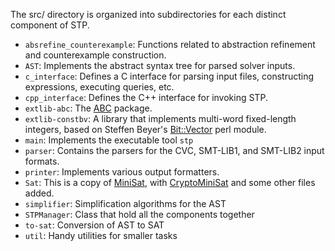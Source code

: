 The src/ directory is organized into subdirectories for each distinct component of STP.

* `absrefine_counterexample`: Functions related to abstraction refinement and counterexample construction.
* `AST`: Implements the abstract syntax tree for parsed solver inputs.
* `c_interface`: Defines a C interface for parsing input files, constructing expressions, executing queries, etc.
* `cpp_interface`: Defines the C++ interface for invoking STP.
* `extlib-abc`: The [ABC](http://www.eecs.berkeley.edu/~alanmi/abc/abc.htm) package.
* `extlib-constbv`:  A library that implements multi-word fixed-length integers, based on Steffen Beyer's [Bit::Vector](http://guest.engelschall.com/~sb/download/) perl module.
* `main`: Implements the executable tool `stp`
* `parser`: Contains the parsers for the CVC, SMT-LIB1, and SMT-LIB2 input formats.
* `printer`:  Implements various output formatters.
* `Sat`: This is a copy of [MiniSat](http://minisat.se), with [CryptoMiniSat](http://www.msoos.org/cryptominisat2/) and some other files added.
* `simplifier`: Simplification algorithms for the AST
* `STPManager`: Class that hold all the components together
* `to-sat`: Conversion of AST to SAT
* `util`: Handy utilities for smaller tasks